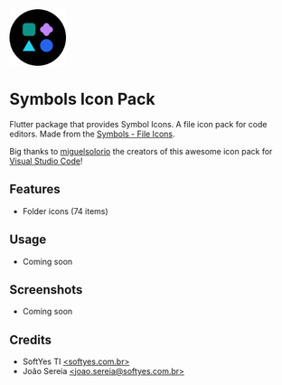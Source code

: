 <img width="100" height="100" src="./assets/logo.png" alt="app logo">

# Symbols Icon Pack

Flutter package that provides Symbol Icons. A file icon pack for code editors. Made from the [Symbols - File Icons](https://www.figma.com/file/HYLMyRbIdSbIJQlqnd9pSN/Symbols---File-Icons?node-id=20521%3A84115&t=PyBzZOlVG5TXyEdx-1).

Big thanks to [miguelsolorio](https://github.com/miguelsolorio) the creators of this awesome icon pack for [Visual Studio Code](https://github.com/miguelsolorio/vscode-symbols)!

## Features

* Folder icons (74 items)

## Usage

* Coming soon

## Screenshots

* Coming soon

## Credits

* SoftYes TI [\<softyes.com.br\>](https://softyes.com.br)
* João Sereia [\<joao.sereia@softyes.com.br\>](mailto:joao.sereia@softyes.com.br)
